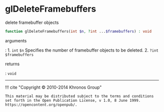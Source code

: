 # glDeleteFramebuffers
delete framebuffer objects

```php
function glDeleteFramebuffers(int $n, ?int ...$framebuffers) : void
```

arguments

:    1. `int` `$n` Specifies the number of framebuffer objects to be deleted.
    2. `?int` `$framebuffers` 

returns

:    `void` 

---
     

!!! cite "Copyright © 2010-2014 Khronos Group"

    This material may be distributed subject to the terms and conditions set forth in the Open Publication License, v 1.0, 8 June 1999. https://opencontent.org/openpub/.
